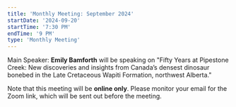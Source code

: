 ```yaml
---
title: 'Monthly Meeting: September 2024'
startDate: '2024-09-20'
startTime: '7:30 PM'
endTime: '9 PM'
type: 'Monthly Meeting'
---
```


Main Speaker: **Emily Bamforth** will be speaking on "Fifty Years at Pipestone Creek: New discoveries and insights from Canada’s densest dinosaur bonebed in the Late Cretaceous Wapiti Formation, northwest Alberta."

Note that this meeting will be **online only**. Please monitor your email for the Zoom link, which will be sent out before the meeting.
